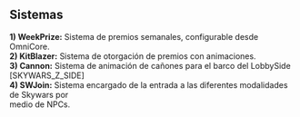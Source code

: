 ## Sistemas

**1) WeekPrize:** Sistema de premios semanales, configurable desde OmniCore. <br />
**2) KitBlazer:** Sistema de otorgación de premios con animaciones. <br />
**3) Cannon:** Sistema de animación de cañones para el barco del LobbySide [SKYWARS_Z_SIDE] <br />
**4) SWJoin:** Sistema encargado de la entrada a las diferentes modalidades de Skywars por <br />
medio de NPCs.